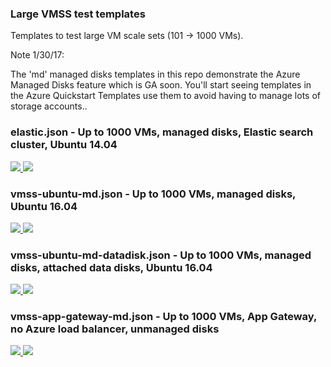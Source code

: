 ### Large VMSS test templates ###

Templates to test large VM scale sets (101 -> 1000 VMs).

Note 1/30/17: 

The 'md' managed disks templates in this repo demonstrate the Azure Managed Disks feature which is GA soon. You'll start seeing templates in the Azure Quickstart Templates use them to avoid having to manage lots of storage accounts..

### elastic.json - Up to 1000 VMs, managed disks, Elastic search cluster, Ubuntu 14.04

<a href="https://portal.azure.com/#create/Microsoft.Template/uri/https%3A%2F%2Fraw.githubusercontent.com%2Fgbowerman%2Fazure-myriad%2Fmaster%2Fbigtest%2Felastic.json" target="_blank">
    <img src="http://azuredeploy.net/deploybutton.png"/>
</a>
<a href="http://armviz.io/#/?load=https%3A%2F%2Fraw.githubusercontent.com%2Fgbowerman%2Fazure-myriad%2Fmaster%2Fbigtest%2Felastic.json" target="_blank">
    <img src="http://armviz.io/visualizebutton.png"/>
</a>


### vmss-ubuntu-md.json - Up to 1000 VMs, managed disks, Ubuntu 16.04


<a href="https://portal.azure.com/#create/Microsoft.Template/uri/https%3A%2F%2Fraw.githubusercontent.com%2Fgbowerman%2Fazure-myriad%2Fmaster%2Fbigtest%2Fvmss-ubuntu-md.json" target="_blank">
    <img src="http://azuredeploy.net/deploybutton.png"/>
</a>
<a href="http://armviz.io/#/?load=https%3A%2F%2Fraw.githubusercontent.com%2Fgbowerman%2Fazure-myriad%2Fmaster%2Fbigtest%2Fvmss-ubuntu-md.json" target="_blank">
    <img src="http://armviz.io/visualizebutton.png"/>
</a>


### vmss-ubuntu-md-datadisk.json - Up to 1000 VMs, managed disks, attached data disks, Ubuntu 16.04


<a href="https://portal.azure.com/#create/Microsoft.Template/uri/https%3A%2F%2Fraw.githubusercontent.com%2Fgbowerman%2Fazure-myriad%2Fmaster%2Fbigtest%2Fvmss-ubuntu-md-datadisk.json" target="_blank">
    <img src="http://azuredeploy.net/deploybutton.png"/>
</a>
<a href="http://armviz.io/#/?load=https%3A%2F%2Fraw.githubusercontent.com%2Fgbowerman%2Fazure-myriad%2Fmaster%2Fbigtest%2Fvmss-ubuntu-md-datadisk.json" target="_blank">
    <img src="http://armviz.io/visualizebutton.png"/>
</a>


### vmss-app-gateway-md.json - Up to 1000 VMs, App Gateway, no Azure load balancer, unmanaged disks


<a href="https://portal.azure.com/#create/Microsoft.Template/uri/https%3A%2F%2Fraw.githubusercontent.com%2Fgbowerman%2Fazure-myriad%2Fmaster%2Fbigtest%2Fvmss-app-gateway-md.json" target="_blank">
    <img src="http://azuredeploy.net/deploybutton.png"/>
</a>
<a href="http://armviz.io/#/?load=https%3A%2F%2Fraw.githubusercontent.com%2Fgbowerman%2Fazure-myriad%2Fmaster%2Fbigtest%2Fvmss-app-gateway-md.json" target="_blank">
    <img src="http://armviz.io/visualizebutton.png"/>
</a>
